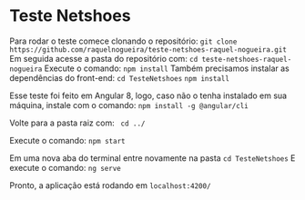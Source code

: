 # Teste Netshoes

Para rodar o teste comece clonando o repositório: 
`git clone https://github.com/raquelnogueira/teste-netshoes-raquel-nogueira.git`
Em seguida acesse a pasta do repositório com:
`cd teste-netshoes-raquel-nogueira`
Execute o comando:
`npm install`
Também precisamos instalar as dependências do front-end:
`cd TesteNetshoes`
`npm install`

Esse teste foi feito em Angular 8, logo, caso não o tenha instalado em sua máquina, instale com o comando:
`npm install -g @angular/cli`

Volte para a pasta raiz com:
` cd ../`

Execute o comando:
`npm start`

Em uma nova aba do terminal entre novamente na pasta `cd TesteNetshoes`
E execute o comando: 
`ng serve`

Pronto, a aplicação está rodando em `localhost:4200/`
